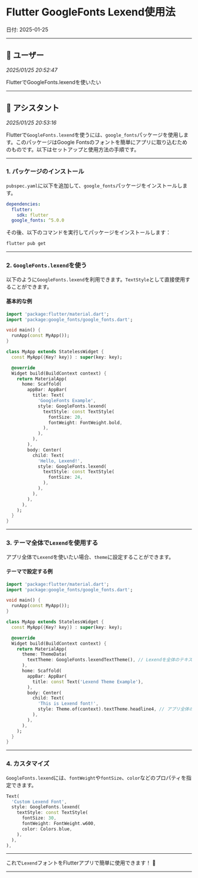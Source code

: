 # Flutter GoogleFonts Lexend使用法

日付: 2025-01-25

---

## 👤 ユーザー
*2025/01/25 20:52:47*

FlutterでGoogleFonts.lexendを使いたい

---

## 🤖 アシスタント
*2025/01/25 20:53:16*

Flutterで`GoogleFonts.lexend`を使うには、`google_fonts`パッケージを使用します。このパッケージはGoogle Fontsのフォントを簡単にアプリに取り込むためのものです。以下はセットアップと使用方法の手順です。

---

### 1. **パッケージのインストール**
`pubspec.yaml`に以下を追加して、`google_fonts`パッケージをインストールします。

```yaml
dependencies:
  flutter:
    sdk: flutter
  google_fonts: ^5.0.0
```

その後、以下のコマンドを実行してパッケージをインストールします：

```bash
flutter pub get
```

---

### 2. **`GoogleFonts.lexend`を使う**
以下のように`GoogleFonts.lexend`を利用できます。`TextStyle`として直接使用することができます。

#### 基本的な例
```dart
import 'package:flutter/material.dart';
import 'package:google_fonts/google_fonts.dart';

void main() {
  runApp(const MyApp());
}

class MyApp extends StatelessWidget {
  const MyApp({Key? key}) : super(key: key);

  @override
  Widget build(BuildContext context) {
    return MaterialApp(
      home: Scaffold(
        appBar: AppBar(
          title: Text(
            'GoogleFonts Example',
            style: GoogleFonts.lexend(
              textStyle: const TextStyle(
                fontSize: 20,
                fontWeight: FontWeight.bold,
              ),
            ),
          ),
        ),
        body: Center(
          child: Text(
            'Hello, Lexend!',
            style: GoogleFonts.lexend(
              textStyle: const TextStyle(
                fontSize: 24,
              ),
            ),
          ),
        ),
      ),
    );
  }
}
```

---

### 3. **テーマ全体で`Lexend`を使用する**
アプリ全体で`Lexend`を使いたい場合、`theme`に設定することができます。

#### テーマで設定する例
```dart
import 'package:flutter/material.dart';
import 'package:google_fonts/google_fonts.dart';

void main() {
  runApp(const MyApp());
}

class MyApp extends StatelessWidget {
  const MyApp({Key? key}) : super(key: key);

  @override
  Widget build(BuildContext context) {
    return MaterialApp(
      theme: ThemeData(
        textTheme: GoogleFonts.lexendTextTheme(), // Lexendを全体のテキストテーマに適用
      ),
      home: Scaffold(
        appBar: AppBar(
          title: const Text('Lexend Theme Example'),
        ),
        body: Center(
          child: Text(
            'This is Lexend font!',
            style: Theme.of(context).textTheme.headline4, // アプリ全体のテーマを利用
          ),
        ),
      ),
    );
  }
}
```

---

### 4. **カスタマイズ**
`GoogleFonts.lexend`には、`fontWeight`や`fontSize`、`color`などのプロパティを指定できます。

```dart
Text(
  'Custom Lexend Font',
  style: GoogleFonts.lexend(
    textStyle: const TextStyle(
      fontSize: 30,
      fontWeight: FontWeight.w600,
      color: Colors.blue,
    ),
  ),
),
```

---

これで`Lexend`フォントをFlutterアプリで簡単に使用できます！ 🎉

---
